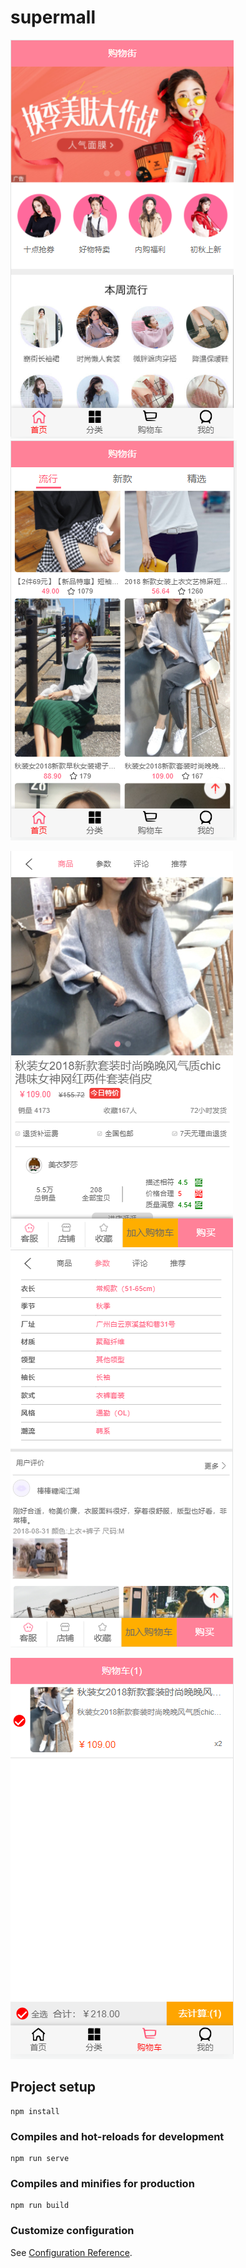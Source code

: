 # supermall
![Image text](https://raw.githubusercontent.com/2414291079/supermall/main/src/assets/img/img-folder/homeTop.png)                 
![Image text](https://raw.githubusercontent.com/2414291079/supermall/main/src/assets/img/img-folder/homebuttom.png)

![Image text](https://raw.githubusercontent.com/2414291079/supermall/main/src/assets/img/img-folder/detailTop.png)      
![Image text](https://raw.githubusercontent.com/2414291079/supermall/main/src/assets/img/img-folder/detailbuttom.png)

![Image text](https://raw.githubusercontent.com/2414291079/supermall/main/src/assets/img/img-folder/cart.png)
## Project setup
```
npm install
```

### Compiles and hot-reloads for development
```
npm run serve
```

### Compiles and minifies for production
```
npm run build
```

### Customize configuration
See [Configuration Reference](https://cli.vuejs.org/config/).
